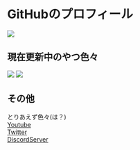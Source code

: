 # GitHubのプロフィール

[![](https://github-readme-stats.vercel.app/api?username=p-yttor4869&show_icons=true&theme=midnight-purple)](https://github.com/p-yttor4869)
## 現在更新中のやつ色々
[![](https://github-readme-stats.vercel.app/api/pin/?username=p-yttor4869&repo=DiscordVerifiyBot&theme=midnight-purple)](https://github.com/p-yttor4869/DiscordVerifiyBot)
[![](https://github-readme-stats.vercel.app/api/pin/?username=p-yttor4869&repo=DiscordVerifiyBot&theme=midnight-purple)](https://github.com/p-yttor4869/FortniteBot-For-Discord)

## その他
とりあえず色々(は？)<br>
[Youtube](https://www.youtube.com/channel/UCwtA1x7pNWiDI6b30ZbS5wA)<br>
[Twitter](https://twitter.com/pyttor33_111)<br>
[DiscordServer](https://tel1hor.tel1horjp.repl.co/tel1horserver.html)
